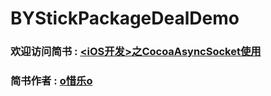 # BYStickPackageDealDemo
### 欢迎访问简书 : [<iOS开发>之CocoaAsyncSocket使用](http://www.jianshu.com/p/321bc95d077f)
### 简书作者 : [o惜乐o](http://www.jianshu.com/u/a589d2b37b9c)
